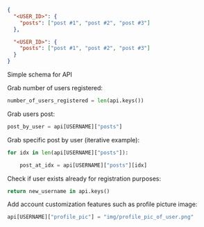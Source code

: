 ```json
{
  "<USER_ID>": {
    "posts": ["post #1", "post #2", "post #3"]
  },

  "<USER_ID>": {
    "posts": ["post #1", "post #2", "post #3"]
  }
}
```

Simple schema for API

Grab number of users registered:

```python
number_of_users_registered = len(api.keys())
```

Grab users post:

```python
post_by_user = api[USERNAME]["posts"]
```

Grab specific post by user (iterative example):

```python
for idx in len(api[USERNAME]["posts"]):

	post_at_idx = api[USERNAME]["posts"][idx]
```

Check if user exists already for registration purposes:

```python
return new_username in api.keys()
```

Add account customization features such as profile picture image:

```python
api[USERNAME]["profile_pic"] = "img/profile_pic_of_user.png"
```

